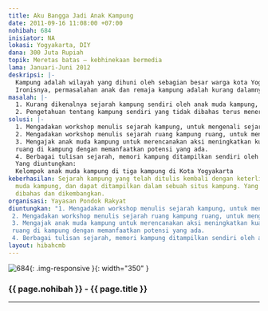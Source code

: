 ```yaml
---
title: Aku Bangga Jadi Anak Kampung
date: 2011-09-16 11:08:00 +07:00
nohibah: 684
inisiator: NA
lokasi: Yogyakarta, DIY
dana: 300 Juta Rupiah
topik: Meretas batas – kebhinekaan bermedia
lama: Januari-Juni 2012
deskripsi: |-
  Kampung adalah wilayah yang dihuni oleh sebagian besar warga kota Yogyakarta. Kepadatan penduduk dan bangunan tinggi yang tinggi, minim fasilitas dan infrastruktur adalah ciri-ciri kampung. Ruang-ruang dalam kampung tidak terdefinisi dengan jelas, misalnya antara area publik dan privat, juga mempunyai fleksibilitas ruang yang tinggi. Kampung-kampung kota bergerak dinamis seiring dengan kebergerakan penduduknya, tak terkecuali bagi anak-anak dan remaja kampung yang hidup di dalamnya. Anak-anak dan remaja kampung merupakan generasi penerus kampung yang menggendong tugas masa depan untuk mewujudkan kampung yang lebih baik bagi seluruh penghuninya.
  Ironisnya, permasalahan anak dan remaja kampung adalah kurang dalamnya pengetahuan akan kampung baik identitas maupun potensinya, sehingga kurangnya keinginan untuk terlibat membangun kampung. Sebagaimana anak muda lainnya, anak kampung juga kalangan yang dengan mudah dapat mengakses perkembangan media sosial. Manfaat pendekatan pembuatan media informasi berbasis komunitas ada dua. Anak-anak dan remaja mengenali, mengangkat kebanggaan atas kampung sehingga dapat membangun semangat komunitas dan mau terlibat dalam pembangunan. Serta membangun jaringan dengan mitra kampung yang lainnya.
masalah: |-
  1. Kurang dikenalnya sejarah kampung sendiri oleh anak muda kampung, serta berbagai potensi yang sesungguhnya ada.
  2. Pengetahuan tentang kampung sendiri yang tidak dibahas terus menerus dan diangkat dalam lingkup yang lebih tinggi terkait pembangunan kota.
solusi: |-
  1. Mengadakan workshop menulis sejarah kampung, untuk mengenali sejarah kampung, mengajak warga yang berinteraksi dengan anak muda untuk bersama-sama menuliskannya kembali;
  2. Mengadakan workshop menulis sejarah ruang kampung ruang, untuk mengenali potensi/permasalahan kampung dan memori warga Kampung terhadap ruang tersebut;
  3. Mengajak anak muda kampung untuk merencanakan aksi meningkatkan kualitas berbagai
  ruang di kampung dengan memanfaatkan potensi yang ada.
  4. Berbagai tulisan sejarah, memori kampung ditampilkan sendiri oleh anak muda kampung dalam berbagai media sosial untuk dapat dibahas dalam lingkup yang lebih luas.
  Yang diuntungkan:
  Kelompok anak muda kampung di tiga kampung di Kota Yogyakarta
keberhasilan: Sejarah kampung yang telah ditulis kembali dengan keterlibatan anak
  muda kampung, dan dapat ditampilkan dalam sebuah situs kampung. Yang secara terus-menerus
  dibahas dan dikembangkan.
organisasi: Yayasan Pondok Rakyat
diuntungkan: "1. Mengadakan workshop menulis sejarah kampung, untuk mengenali sejarah kampung, mengajak warga yang berinteraksi dengan anak muda untuk bersama-sama menuliskannya kembali;
 2. Mengadakan workshop menulis sejarah ruang kampung ruang, untuk mengenali potensi/permasalahan kampung dan memori warga Kampung terhadap ruang tersebut;
 3. Mengajak anak muda kampung untuk merencanakan aksi meningkatkan kualitas berbagai
 ruang di kampung dengan memanfaatkan potensi yang ada.
 4. Berbagai tulisan sejarah, memori kampung ditampilkan sendiri oleh anak muda kampung dalam berbagai media sosial untuk dapat dibahas dalam lingkup yang lebih luas."
layout: hibahcmb
---
```


![684](/static/img/hibahcmb/684.png){: .img-responsive }{: width="350" }

### {{ page.nohibah }} - {{ page.title }}

---
